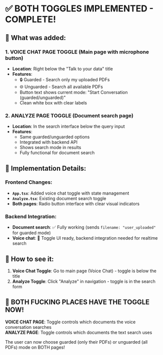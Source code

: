 # ✅ BOTH TOGGLES IMPLEMENTED - COMPLETE!

## 🎯 What was added:

### 1. **VOICE CHAT PAGE TOGGLE** (Main page with microphone button)

- **Location**: Right below the "Talk to your data" title
- **Features**:
  - 🔒 Guarded - Search only my uploaded PDFs
  - 🌐 Unguarded - Search all available PDFs
  - Button text shows current mode: "Start Conversation (guarded/unguarded)"
  - Clean white box with clear labels

### 2. **ANALYZE PAGE TOGGLE** (Document search page)

- **Location**: In the search interface below the query input
- **Features**:
  - Same guarded/unguarded options
  - Integrated with backend API
  - Shows search mode in results
  - Fully functional for document search

## 🔧 Implementation Details:

### Frontend Changes:

- **`App.tsx`**: Added voice chat toggle with state management
- **`Analyze.tsx`**: Existing document search toggle
- **Both pages**: Radio button interface with clear visual indicators

### Backend Integration:

- **Document search**: ✅ Fully working (sends `filename: "user_uploaded"` for guarded mode)
- **Voice chat**: 🔄 Toggle UI ready, backend integration needed for realtime search

## 📱 How to see it:

1. **Voice Chat Toggle**: Go to main page (Voice Chat) - toggle is below the title
2. **Analyze Toggle**: Click "Analyze" in navigation - toggle is in the search form

## 🎉 BOTH FUCKING PLACES HAVE THE TOGGLE NOW!

**VOICE CHAT PAGE**: Toggle controls which documents the voice conversation searches  
**ANALYZE PAGE**: Toggle controls which documents the text search uses

The user can now choose guarded (only their PDFs) or unguarded (all PDFs) mode on BOTH pages!
